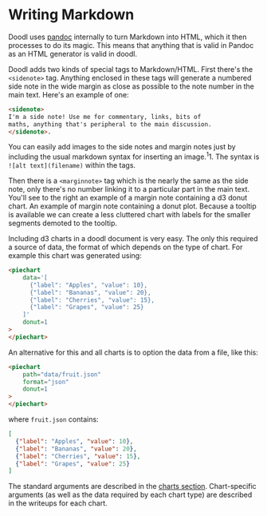 # Writing Markdown

Doodl uses [pandoc](https://pandoc.org/) internally to turn
Markdown into HTML, which it then processes to do its magic.  This
means that anything that is valid in Pandoc as an HTML generator is
valid in doodl.

Doodl adds two kinds of special tags to Markdown/HTML.  First
there's the `<sidenote>` tag. Anything enclosed in these tags will
generate a numbered side note in the wide margin as close as possible
to the note number in the main text. Here's an example of one:

```html
<sidenote>
I'm a side note! Use me for commentary, links, bits of
maths, anything that's peripheral to the main discussion.
</sidenote>.
```

You can easily add images to the side notes and margin notes just by
including the usual markdown syntax for inserting an
image.<sup>1</sup><span class="marginnote">1. The syntax is `![alt text](filename)`
</span>
within the tags.

Then there is a `<marginnote>` tag which is the nearly the same as the
side note, only there's no number linking it to a particular part in
the main text. You'll see to the right an example of a margin note
containing a d3 donut chart.<span class="marginnote">
An example of margin note containing a donut plot. Because a tooltip
is available we can create a less cluttered chart with labels for the
smaller segments demoted to the tooltip.
<span  class="doodl-chart" id="piechart_0"></span>
</span>

Including d3 charts in a doodl document is very easy. The only this
required a source of data, the format of which depends on the type of
chart. For example this chart was generated using:

```html
<piechart
    data='[
      {"label": "Apples", "value": 10},
      {"label": "Bananas", "value": 20},
      {"label": "Cherries", "value": 15},
      {"label": "Grapes", "value": 25}
    ]'
    donut=1
>
</piechart>
```

An alternative for this and all charts is to option the data from a
file, like this:

```html
<piechart
    path="data/fruit.json"
    format="json"
    donut=1
>
</piechart>
```

where `fruit.json` contains:

~~~json
[
  {"label": "Apples", "value": 10},
  {"label": "Bananas", "value": 20},
  {"label": "Cherries", "value": 15},
  {"label": "Grapes", "value": 25}
]
~~~

The standard arguments are described in the [charts section](/charts/).
Chart-specific arguments (as well as the data required by each chart
type) are described in the writeups for each chart.

<script>
 setTimeout(() => {
  Promise.resolve().then(() => 
  Doodl.piechart(
    '#piechart_0',
    [
      {'label': 'Apples', 'value': 10},
      {'label': 'Bananas', 'value': 20},
      {'label': 'Cherries', 'value': 15},
      {'label': 'Grapes', 'value': 25}
    ], {
      'width': 200,
      'height': 200
    },{},[
      '#A1C9F4', '#FFB482', '#8DE5A1', '#FF9F9B', '#D0BBFF',
      '#DEBB9B', '#FAB0E4', '#CFCFCF', '#FFFEA3', '#B9F2F0'
    ], 1
  ));
}, 1000);
</script>
